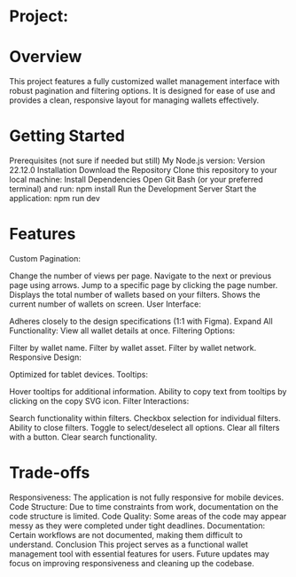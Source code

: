 # Project:
# Overview
This project features a fully customized wallet management interface with robust pagination and filtering options. It is designed for ease of use and provides a clean, responsive layout for managing wallets effectively.

# Getting Started
Prerequisites (not sure if needed but still)
My Node.js version: Version 22.12.0
Installation
Download the Repository Clone this repository to your local machine:
Install Dependencies Open Git Bash (or your preferred terminal) and run:
npm install
Run the Development Server Start the application:
npm run dev


# Features
Custom Pagination:

Change the number of views per page.
Navigate to the next or previous page using arrows.
Jump to a specific page by clicking the page number.
Displays the total number of wallets based on your filters.
Shows the current number of wallets on screen.
User Interface:

Adheres closely to the design specifications (1:1 with Figma).
Expand All Functionality: View all wallet details at once.
Filtering Options:

Filter by wallet name.
Filter by wallet asset.
Filter by wallet network.
Responsive Design:

Optimized for tablet devices.
Tooltips:

Hover tooltips for additional information.
Ability to copy text from tooltips by clicking on the copy SVG icon.
Filter Interactions:

Search functionality within filters.
Checkbox selection for individual filters.
Ability to close filters.
Toggle to select/deselect all options.
Clear all filters with a button.
Clear search functionality.
# Trade-offs
Responsiveness: The application is not fully responsive for mobile devices.
Code Structure: Due to time constraints from work, documentation on the code structure is limited.
Code Quality: Some areas of the code may appear messy as they were completed under tight deadlines.
Documentation: Certain workflows are not documented, making them difficult to understand.
Conclusion
This project serves as a functional wallet management tool with essential features for users. Future updates may focus on improving responsiveness and cleaning up the codebase.
